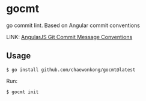 # gocmt

go commit lint. Based on Angular commit conventions

LINK: [AngularJS Git Commit Message Conventions](https://docs.google.com/document/d/1QrDFcIiPjSLDn3EL15IJygNPiHORgU1_OOAqWjiDU5Y/edit?usp=sharing)

## Usage

```
$ go install github.com/chaewonkong/gocmt@latest
```

Run:

```
$ gocmt init
```
